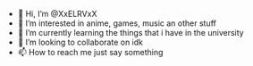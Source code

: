 - 👋 Hi, I’m @XxELRVxX
- 👀 I’m interested in anime, games, music an other stuff
- 🌱 I’m currently learning the things that i have in the university
- 💞️ I’m looking to collaborate on idk
- 📫 How to reach me just say something

<!---
XxELRVxX/XxELRVxX is a ✨ special ✨ repository because its `README.md` (this file) appears on your GitHub profile.
You can click the Preview link to take a look at your changes.
--->
